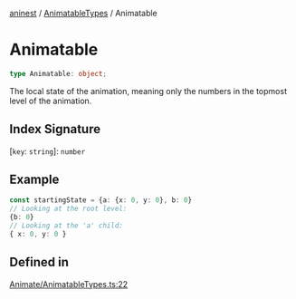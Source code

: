 [aninest](../../index.md) / [AnimatableTypes](../index.md) / Animatable

# Animatable

```ts
type Animatable: object;
```

The local state of the animation, meaning only the numbers in the topmost 
level of the animation.

## Index Signature

 \[`key`: `string`\]: `number`

## Example

```ts
const startingState = {a: {x: 0, y: 0}, b: 0}
// Looking at the root level:
{b: 0}
// Looking at the 'a' child:
{ x: 0, y: 0 }
```

## Defined in

[Animate/AnimatableTypes.ts:22](https://github.com/zphrs/aninest/tree//core/src/Animate/AnimatableTypes.ts#L22)
